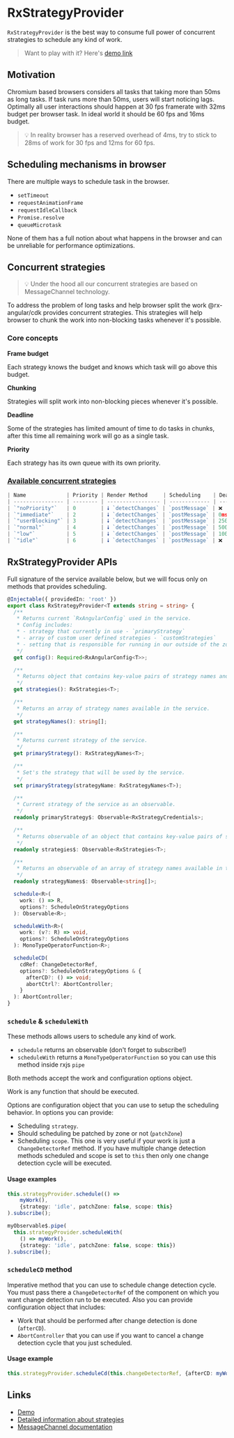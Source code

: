 # RxStrategyProvider

`RxStrategyProvider` is the best way to consume full power of concurrent strategies to schedule any kind of work.

> Want to play with it? Here's [demo link](https://stackblitz.com/edit/angular-ivy-1vfpoe) 

## Motivation

Chromium based browsers considers all tasks that taking more than 50ms as long tasks. If task runs more than 50ms, users will start noticing lags. Optimally all user interactions should happen at 30 fps framerate with 32ms budget per browser task. In ideal world it should be 60 fps and 16ms budget. 

> 💡 In reality browser has a reserved overhead of 4ms, try to stick to 28ms of work for 30 fps and 12ms for 60 fps.

## Scheduling mechanisms in browser

There are multiple ways to schedule task in the browser. 

- `setTimeout`
- `requestAnimationFrame`
- `requestIdleCallback`
- `Promise.resolve`
- `queueMicrotask`

None of them has a full notion about what happens in the browser and can be unreliable for performance optimizations.

## Concurrent strategies

> 💡 Under the hood all our concurrent strategies are based on MessageChannel technology.

To address the problem of long tasks and help browser split the work @rx-angular/cdk provides  concurrent strategies. This strategies will help browser to chunk the work into non-blocking tasks whenever it's possible. 

### Core concepts

**Frame budget**

Each strategy knows the budget and knows which task will go above this budget.

**Chunking**

Strategies will split work into non-blocking pieces whenever it's possible.

**Deadline**

Some of the strategies has limited amount of time to do tasks in chunks, after this time all remaining work will go as a single task.

**Priority**

Each strategy has its own queue with its own priority.

### [Available concurrent strategies](https://github.com/rx-angular/rx-angular/tree/master/libs/cdk/render-strategies)

```jsx
| Name             | Priority | Render Method     | Scheduling    | Deadline        |
| ---------------- | -------- | ----------------- | ------------- | --------------- |
| `"noPriority"`   | 0        | 🠗 `detectChanges` | `postMessage` | ❌              |
| `"immediate"`    | 2        | 🠗 `detectChanges` | `postMessage` | 0ms             |
| `"userBlocking"` | 3        | 🠗 `detectChanges` | `postMessage` | 250ms           |
| `"normal"`       | 4        | 🠗 `detectChanges` | `postMessage` | 5000ms          |
| `"low"`          | 5        | 🠗 `detectChanges` | `postMessage` | 10000ms         |
| `"idle"`         | 6        | 🠗 `detectChanges` | `postMessage` | ❌              |
```

## RxStrategyProvider APIs

Full signature of the service available below, but we will focus only on methods that provides scheduling.

```typescript
@Injectable({ providedIn: 'root' })
export class RxStrategyProvider<T extends string = string> {
  /**
   * Returns current `RxAngularConfig` used in the service.
   * Config includes:
   * - strategy that currently in use - `primaryStrategy`
   * - array of custom user defined strategies - `customStrategies`
   * - setting that is responsible for running in our outside of the zone.js - `patchZone`
   */
  get config(): Required<RxAngularConfig<T>>;

  /**
   * Returns object that contains key-value pairs of strategy names and their credentials (settings) that are available in the service.
   */
  get strategies(): RxStrategies<T>;

  /**
   * Returns an array of strategy names available in the service.
   */
  get strategyNames(): string[];

  /**
   * Returns current strategy of the service.
   */
  get primaryStrategy(): RxStrategyNames<T>;

  /**
   * Set's the strategy that will be used by the service.
   */
  set primaryStrategy(strategyName: RxStrategyNames<T>);

  /**
   * Current strategy of the service as an observable.
   */
  readonly primaryStrategy$: Observable<RxStrategyCredentials>;

  /**
   * Returns observable of an object that contains key-value pairs of strategy names and their credentials (settings) that are available in the service.
   */
  readonly strategies$: Observable<RxStrategies<T>;

  /**
   * Returns an observable of an array of strategy names available in the service.
   */
  readonly strategyNames$: Observable<string[]>;

  schedule<R>(
    work: () => R,
    options?: ScheduleOnStrategyOptions
  ): Observable<R>;

  scheduleWith<R>(
    work: (v?: R) => void,
    options?: ScheduleOnStrategyOptions
  ): MonoTypeOperatorFunction<R>;

  scheduleCD(
    cdRef: ChangeDetectorRef,
    options?: ScheduleOnStrategyOptions & {
      afterCD?: () => void;
      abortCtrl?: AbortController;
    }
  ): AbortController;
}
```

### `schedule` & `scheduleWith`

These methods allows users to schedule any kind of work. 

- `schedule` returns an observable (don't forget to subscribe!)
- `scheduleWith` returns a `MonoTypeOperatorFunction` so you can use this method inside rxjs `pipe`

Both methods accept the work and configuration options object.

Work is any function that should be executed.

Options are configuration object that you can use to setup the scheduling behavior. In options you can provide:

- Scheduling `strategy`.
- Should scheduling be patched by zone or not (`patchZone`)
- Scheduling `scope`. This one is very useful if your work is just a `ChangeDetectorRef` method. If you have multiple change detection methods scheduled and scope is set to `this` then only one change detection cycle will be executed.

#### Usage examples

```typescript
this.strategyProvider.schedule(() => 
    myWork(), 
    {strategy: 'idle', patchZone: false, scope: this}
).subscribe();

myObservable$.pipe(
  this.strategyProvider.scheduleWith(
    () => myWork(), 
    {strategy: 'idle', patchZone: false, scope: this})
).subscribe();
```

### `scheduleCD` method

Imperative method that you can use to schedule change detection cycle. You must pass there a `ChangeDetectorRef` of the component on which you want change detection run to be executed. Also you can provide configuration object that includes:

- Work that should be performed after change detection is done (`afterCD`).
- `AbortController` that you can use if you want to cancel a change detection cycle that you just scheduled.

#### Usage example

```typescript
this.strategyProvider.scheduleCd(this.changeDetectorRef, {afterCD: myWork()});
```

## Links
- [Demo](https://stackblitz.com/edit/angular-ivy-1vfpoe)
- [Detailed information about strategies](https://github.com/rx-angular/rx-angular/tree/master/libs/cdk/render-strategies)
- [MessageChannel documentation](https://developer.mozilla.org/en-US/docs/Web/API/MessageChannel)
